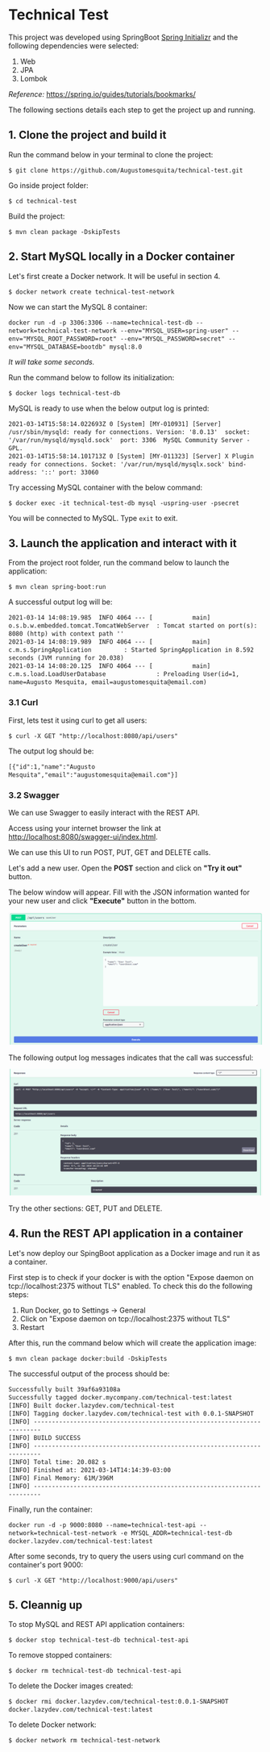 # Technical Test

This project was developed using SpringBoot [Spring Initializr](start.spring.io) and the following dependencies were selected:
1. Web
2. JPA
3. Lombok

*Reference:* https://spring.io/guides/tutorials/bookmarks/

The following sections details each step to get the project up and running.

## 1. Clone the project and build it
Run the command below in your terminal to clone the project:
```
$ git clone https://github.com/Augustomesquita/technical-test.git
```
Go inside project folder:
```
$ cd technical-test
```
Build the project:
```
$ mvn clean package -DskipTests
```
## 2. Start MySQL locally in a Docker container

Let's first create a Docker network. It will be useful in section 4. 
```
$ docker network create technical-test-network
```
Now we can start the MySQL 8 container:
```
docker run -d -p 3306:3306 --name=technical-test-db --network=technical-test-network --env="MYSQL_USER=spring-user" --env="MYSQL_ROOT_PASSWORD=root" --env="MYSQL_PASSWORD=secret" --env="MYSQL_DATABASE=bootdb" mysql:8.0
```
*It will take some seconds.*

Run the command below to follow its initialization:
```
$ docker logs technical-test-db
```
MySQL is ready to use when the below output log is printed:
```console
2021-03-14T15:58:14.022693Z 0 [System] [MY-010931] [Server] /usr/sbin/mysqld: ready for connections. Version: '8.0.13'  socket: '/var/run/mysqld/mysqld.sock'  port: 3306  MySQL Community Server - GPL.
2021-03-14T15:58:14.101713Z 0 [System] [MY-011323] [Server] X Plugin ready for connections. Socket: '/var/run/mysqld/mysqlx.sock' bind-address: '::' port: 33060
```

Try accessing MySQL container with the below command:
```
$ docker exec -it technical-test-db mysql -uspring-user -psecret
```
You will be connected to MySQL. Type `exit` to exit.

## 3. Launch the application and interact with it
From the project root folder, run the command below to launch the application:
```
$ mvn clean spring-boot:run
```
A successful output log will be:
```console
2021-03-14 14:08:19.985  INFO 4064 --- [           main] o.s.b.w.embedded.tomcat.TomcatWebServer  : Tomcat started on port(s): 8080 (http) with context path ''
2021-03-14 14:08:19.989  INFO 4064 --- [           main] c.m.s.SpringApplication         : Started SpringApplication in 8.592 seconds (JVM running for 20.038)
2021-03-14 14:08:20.125  INFO 4064 --- [           main] c.m.s.load.LoadUserDatabase              : Preloading User(id=1, name=Augusto Mesquita, email=augustomesquita@email.com)
```
### 3.1 Curl
First, lets test it using curl to get all users:
```
$ curl -X GET "http://localhost:8080/api/users"
```
The output log should be:
```console
[{"id":1,"name":"Augusto Mesquita","email":"augustomesquita@email.com"}]
```
### 3.2 Swagger
We can use Swagger to easily interact with the REST API.

Access using your internet browser the link at <http://localhost:8080/swagger-ui/index.html>.

We can use this UI to run POST, PUT, GET and DELETE calls.

Let's add a new user. Open the **POST** section and click on **"Try it out"** button.

The below window will appear. Fill with the JSON information wanted for your new user and click **"Execute"** button in the bottom.

![alt text](https://github.com/Augustomesquita/technical-test/blob/master/figures/figure1.png)

The following output log messages indicates that the call was successful:

![alt text](https://github.com/Augustomesquita/technical-test/blob/master/figures/figure2.png)

Try the other sections: GET, PUT and DELETE.

## 4. Run the REST API application in a container
Let's now deploy our SpingBoot application as a Docker image and run it as a container.

First step is to check if your docker is with the option "Expose daemon on tcp://localhost:2375 without TLS" enabled. To check this do the following steps:
1) Run Docker, go to Settings -> General
2) Click on "Expose daemon on tcp://localhost:2375 without TLS"
3) Restart

After this, run the command below which will create the application image:
```
$ mvn clean package docker:build -DskipTests
```
The successful output of the process should be:
```console
Successfully built 39af6a93108a
Successfully tagged docker.mycompany.com/technical-test:latest
[INFO] Built docker.lazydev.com/technical-test
[INFO] Tagging docker.lazydev.com/technical-test with 0.0.1-SNAPSHOT
[INFO] ------------------------------------------------------------------------
[INFO] BUILD SUCCESS
[INFO] ------------------------------------------------------------------------
[INFO] Total time: 20.082 s
[INFO] Finished at: 2021-03-14T14:14:39-03:00
[INFO] Final Memory: 61M/396M
[INFO] ------------------------------------------------------------------------
```
Finally, run the container:
```
docker run -d -p 9000:8080 --name=technical-test-api --network=technical-test-network -e MYSQL_ADDR=technical-test-db docker.lazydev.com/technical-test:latest
```
After some seconds, try to query the users using curl command on the container's port 9000: 
```
$ curl -X GET "http://localhost:9000/api/users"
```

## 5. Cleannig up
To stop MySQL and REST API application containers:
```
$ docker stop technical-test-db technical-test-api
```
To remove stopped containers:
```
$ docker rm technical-test-db technical-test-api
```
To delete the Docker images created:
```
$ docker rmi docker.lazydev.com/technical-test:0.0.1-SNAPSHOT docker.lazydev.com/technical-test:latest
```
To delete Docker network:
```
$ docker network rm technical-test-network
```
